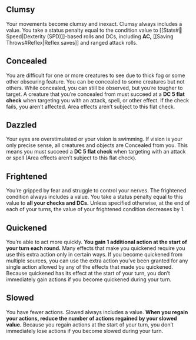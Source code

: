 ## Clumsy

Your movements become clumsy and inexact. Clumsy always includes a value. You take a status penalty equal to the condition value to [[Stats#🏃 Speed|Dexterity (SPD)]]-based rolls and DCs, including **AC,** [[Saving Throws#Reflex|Reflex saves]] and ranged attack rolls.

## Concealed

You are difficult for one or more creatures to see due to thick fog or some other obscuring feature. You can be concealed to some creatures but not others. While concealed, you can still be observed, but you’re tougher to target. A creature that you’re concealed from must succeed at a **DC 5 flat check** when targeting you with an attack, spell, or other effect. If the check fails, you aren’t affected. Area effects aren’t subject to this flat check.

## Dazzled

Your eyes are overstimulated or your vision is swimming. If vision is your only precise sense, all creatures and objects are Concealed from you. This means you must succeed a **DC 5 flat check** when targeting with an attack or spell (Area effects aren’t subject to this flat check).

## Frightened

You’re gripped by fear and struggle to control your nerves. The frightened condition always includes a value. You take a status penalty equal to this value to **all your checks and DCs.** Unless specified otherwise, at the end of each of your turns, the value of your frightened condition decreases by 1.

## Quickened

You’re able to act more quickly. **You gain 1 additional action at the start of your turn each round.** Many effects that make you quickened require you use this extra action only in certain ways. If you become quickened from multiple sources, you can use the extra action you’ve been granted for any single action allowed by any of the effects that made you quickened. Because quickened has its effect at the start of your turn, you don’t immediately gain actions if you become quickened during your turn.

## Slowed

You have fewer actions. Slowed always includes a value. **When you regain your actions, reduce the number of actions regained by your slowed value.** Because you regain actions at the start of your turn, you don’t immediately lose actions if you become slowed during your turn.